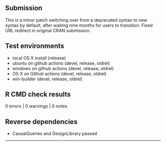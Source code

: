 ## Submission

This is a minor patch switching over from a deprecated syntax to new syntax by default, after waiting nine months for users to transition. Fixed URL redirect in original CRAN submission.

## Test environments
* local OS X install (release)
* ubuntu on github actions (devel, release, oldrel)
* windows on github actions (devel, release, oldrel)
* OS X on Github actions (devel, release, oldrel)
* win-builder (devel, release, oldrel)

## R CMD check results

0 errors | 0 warnings | 0 notes

## Reverse dependencies

* CausalQueries and DesignLibrary passed

---
  